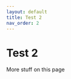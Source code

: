 ```yaml
---
layout: default
title: Test 2
nav_order: 2
---
```


# Test 2

More stuff on this page
<!--stackedit_data:
eyJoaXN0b3J5IjpbLTg4MjMxMjk5N119
-->